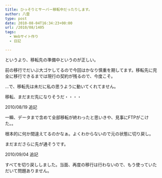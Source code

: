 ```yaml
---
title: ひっそりとサーバー移転中だったりします。
author: 八雲
type: post
date: 2010-08-04T16:34:23+00:00
url: /2010/08/1405
tags:
  - Webサイト作り
  - 日記

---
```

というより、移転先の準備中というのが正しい。
  
前の移行でだいぶ大ゴケしてるので今回はかなり慎重を期してます。移転先に完全に移行できるまでは現行の契約が残るので、今度こそ。
  
…で、移転先は未だに私の思うように動いてくれてません。
  
移転、まだまだ先になりそうだ・・・・

2010/08/19 追記
  
一瞬、データまで含めて全部移転が終わったと思いきや、見事にFTPがこけた。。
  
根本的に何か間違えてるのかなぁ。よくわからないので元の状態に切り戻し。
  
まだまださらに先が通そうです。

2010/09/04 追記
  
すべてを切り戻ししました。当面、再度の移行は行わないので、もう使っていただいて問題ありません。
